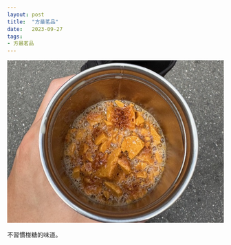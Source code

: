 ```yaml
---
layout: post
title:  "方最茗品"
date:   2023-09-27
tags:
- 方最茗品
---
```

![方最茗品](/media/2023-09-27-方最茗品.jpeg)

不習慣椪糖的味道。